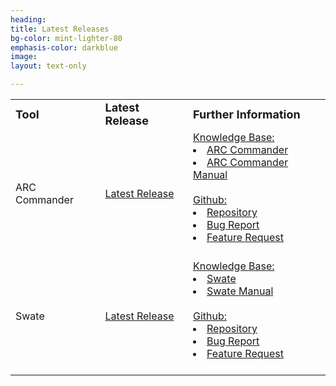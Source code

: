 ```yaml
---
heading: 
title: Latest Releases
bg-color: mint-lighter-80
emphasis-color: darkblue
image:
layout: text-only

--- 
```


<table>
<tr>
    <td><b><font size="4">Tool</font></b></td>
    <td><b><font size="4">Latest Release</font></b></td>
    <td><b><font size="4">Further Information</font></b></td>
</tr>
<tr>
    <td>ARC Commander</td>
    <td><a href="https://github.com/nfdi4plants/arcCommander/releases/latest">Latest Release</a></td>
    <td>
    <u>Knowledge Base:</u>
    <li><a href="https://nfdi4plants.org/nfdi4plants.knowledgebase/docs/implementation/ArcCommander.html">ARC Commander</a></li>
    <li><a href="https://nfdi4plants.org/nfdi4plants.knowledgebase/docs/ArcCommanderManual/index.html">ARC Commander Manual</a></li>
    <br>
    <u>Github:</u>
    <li><a href="https://github.com/nfdi4plants/arcCommander">Repository</a></li>
    <li><a href="https://github.com/nfdi4plants/arcCommander/issues/new?assignees=&labels=Type%3A+Bug&projects=&template=bug_report.md&title=%5BBUG%5D">Bug Report</a></li>
    <li><a href="https://github.com/nfdi4plants/arcCommander/issues/new?assignees=&labels=Type%3A+Enhancement&projects=&template=feature_request.md&title=%5BFeature+Request%5D">Feature Request</a></li>
    <br>
    </td>
</tr>
<tr>
    <td>Swate</td>
    <td><a href="https://github.com/nfdi4plants/swate/releases/latest">Latest Release</a></td>
    <td>
    <u>Knowledge Base:</u>
    <li><a href="https://nfdi4plants.org/nfdi4plants.knowledgebase/docs/implementation/Swate.html">Swate</a></li>
    <li><a href="https://nfdi4plants.org/nfdi4plants.knowledgebase/docs/SwateManual/index.html">Swate Manual</a></li>
    <br>
    <u>Github:</u>
    <li><a href="https://github.com/nfdi4plants/Swate">Repository</a></li>
    <li><a href="https://github.com/nfdi4plants/Swate/issues/new?assignees=&labels=Type%3A+Bug&projects=&template=bug_report.md&title=%5BBUG%5D+placeholder">Bug Report</a></li>
    <li><a href="https://github.com/nfdi4plants/Swate/issues/new?assignees=&labels=Type%3A+Enhancement&projects=&template=feature_request.md&title=%5BFeature+Request%5D+placeholder">Feature Request</a></li>
    <br>
    </td>
</tr>
<!--<tr>
    <td>Converter</td>
    <td><a href="https://github.com/nfdi4plants/converters/releases/latest">Latest Release</a></td>
    <td>
    <u>Knowledge Base:</u>
    <li><a href="???">Converter</a></li>
    <li><a href="???">Converter Manual</a></li>
    <br>
    <u>Github:</u>
    <li><a href="https://github.com/nfdi4plants/converters">Repository</a></li>
    <li><a href="???">Bug Report</a></li>
    <li><a href="???">Feature Request</a></li>
    </td>
    <br>
</tr>-->
</table>

<!-- 
Other Variant:

Tool | Latest Release | Further Information
----------------|-----------|------------------
ARC Commander  | [Latest Release](https://github.com/nfdi4plants/arcCommander/releases/latest) | **Knowledge Base:** <ul><li>[ARC Commander](https://nfdi4plants.org/nfdi4plants.knowledgebase/docs/implementation/ArcCommander.html)<li>[ARC Commander Manual](https://nfdi4plants.org/nfdi4plants.knowledgebase/docs/ArcCommanderManual/index.html)</li></ul>**Github:** <ul><li>[Repository](https://github.com/nfdi4plants/arcCommander)<li>[Bug Report](https://github.com/nfdi4plants/arcCommander/issues/new?assignees=&labels=Type%3A+Bug&projects=&template=bug_report.md&title=%5BBUG%5D)</li><li>[Feature Request](https://github.com/nfdi4plants/arcCommander/issues/new?assignees=&labels=Type%3A+Enhancement&projects=&template=feature_request.md&title=%5BFeature+Request%5D)</li></ul>
Swate  | [Latest Release](https://github.com/nfdi4plants/swate/releases/latest) | **Knowledge Base:** <ul><li>[Swate](https://nfdi4plants.org/nfdi4plants.knowledgebase/docs/implementation/Swate.html)<li>[Swate Manual](https://nfdi4plants.org/nfdi4plants.knowledgebase/docs/SwateManual/index.html)</li></ul>**Github:** <ul><li>[Repository](https://github.com/nfdi4plants/Swate)<li>[Bug Report](https://github.com/nfdi4plants/Swate/issues/new?assignees=&labels=Type%3A+Bug&projects=&template=bug_report.md&title=%5BBUG%5D+placeholder)</li><li>[Feature Request](https://github.com/nfdi4plants/Swate/issues/new?assignees=&labels=Type%3A+Enhancement&projects=&template=feature_request.md&title=%5BFeature+Request%5D+placeholder)</li></ul>
<!--Converters | [Latest Release](https://github.com/nfdi4plants/converters/releases/latest) | **Knowledge Base:** <ul><li>[Converters](???)<li>[Converters Manual](???)</li></ul>**Github:** <ul><li>[Repository](https://github.com/nfdi4plants/converters)<li>[Bug Report](???)</li><li>[Feature Request](???)</li></ul>-->

<!--
Second Variant
<table>
<tr>
    <td><b><font size="4">Tool</font></b></td>
    <td><b><font size="4">Latest Release</font></b></td>
    <td><b><font size="4">Further Information</font></b></td>
</tr>
<tr>
    <td>ARC Commander</td>
    <td><a href="https://github.com/nfdi4plants/arcCommander/releases/latest">Latest Release</a></td>
    <td>
    <b>Knowledge Base:</b>
    <li><a href="https://nfdi4plants.org/nfdi4plants.knowledgebase/docs/implementation/ArcCommander.html">ARC Commander</a></li>
    <li><a href="https://nfdi4plants.org/nfdi4plants.knowledgebase/docs/ArcCommanderManual/index.html">ARC Commander Manual</a></li>
    <br>
    <b>Github:</b>
    <li><a href="https://github.com/nfdi4plants/arcCommander">Repository</a></li>
    <li><a href="https://github.com/nfdi4plants/arcCommander/issues/new?assignees=&labels=Type%3A+Bug&projects=&template=bug_report.md&title=%5BBUG%5D">Bug Report</a></li>
    <li><a href="https://github.com/nfdi4plants/arcCommander/issues/new?assignees=&labels=Type%3A+Enhancement&projects=&template=feature_request.md&title=%5BFeature+Request%5D">Feature Request</a></li>
    <br>
    </td>
</tr>
<tr>
    <td>Swate</td>
    <td><a href="https://github.com/nfdi4plants/swate/releases/latest">Latest Release</a></td>
    <td>
    <b>Knowledge Base:</b>
    <li><a href="https://nfdi4plants.org/nfdi4plants.knowledgebase/docs/implementation/Swate.html">Swate</a></li>
    <li><a href="https://nfdi4plants.org/nfdi4plants.knowledgebase/docs/SwateManual/index.html">Swate Manual</a></li>
    <br>
    <b>Github:</b>
    <li><a href="https://github.com/nfdi4plants/Swate">Repository</a></li>
    <li><a href="https://github.com/nfdi4plants/Swate/issues/new?assignees=&labels=Type%3A+Bug&projects=&template=bug_report.md&title=%5BBUG%5D+placeholder">Bug Report</a></li>
    <li><a href="https://github.com/nfdi4plants/Swate/issues/new?assignees=&labels=Type%3A+Enhancement&projects=&template=feature_request.md&title=%5BFeature+Request%5D+placeholder">Feature Request</a></li>
    <br>
    </td>
</tr>
<!--<tr>
    <td>Converter</td>
    <td><a href="https://github.com/nfdi4plants/converters/releases/latest">Latest Release</a></td>
    <td>
    <u>Knowledge Base:</u>
    <li><a href="???">Converter</a></li>
    <li><a href="???">Converter Manual</a></li>
    <br>
    <u>Github:</u>
    <li><a href="https://github.com/nfdi4plants/converters">Repository</a></li>
    <li><a href="???">Bug Report</a></li>
    <li><a href="???">Feature Request</a></li>
    <br>
    </td>
</tr>
</table>-->